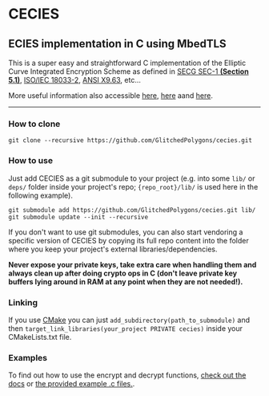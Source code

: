 # CECIES
## ECIES implementation in C using MbedTLS

This is a super easy and straightforward C implementation of the Elliptic Curve Integrated Encryption Scheme as defined in [SECG SEC-1 **(Section 5.1)**](http://www.secg.org/sec1-v2.pdf), [ISO/IEC 18033-2](https://www.shoup.net/iso/std4.pdf), [ANSI X9.63](ftp://ftp.iks-jena.de/mitarb/lutz/standards/ansi/X9/x963-7-5-98.pdf), etc...

More useful information also accessible [here](https://asecuritysite.com/encryption/ecc3), [here](https://cryptobook.nakov.com/asymmetric-key-ciphers/ecies-public-key-encryption) aand [here](https://en.wikipedia.org/wiki/Integrated_Encryption_Scheme).

---

### How to clone
`git clone --recursive https://github.com/GlitchedPolygons/cecies.git`

### How to use
Just add CECIES as a git submodule to your project (e.g. into some `lib/` or `deps/` folder inside your project's repo; `{repo_root}/lib/` is used here in the following example).

```
git submodule add https://github.com/GlitchedPolygons/cecies.git lib/
git submodule update --init --recursive
```

If you don't want to use git submodules, you can also start vendoring a specific version of CECIES by copying its full repo content into the folder where you keep your project's external libraries/dependencies.

**Never expose your private keys, take extra care when handling them and always clean up after doing crypto ops in C (don't leave private key buffers lying around in RAM at any point when they are not needed!).**

### Linking

If you use [CMake](https://cmake.org) you can just `add_subdirectory(path_to_submodule)` and then `target_link_libraries(your_project PRIVATE cecies)` inside your CMakeLists.txt file.

### Examples

To find out how to use the encrypt and decrypt functions, [check out the docs](https://glitchedpolygons.github.io/cecies/files.html) or [the provided example .c files.](https://github.com/GlitchedPolygons/cecies/tree/master/examples).
